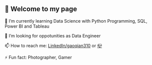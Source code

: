 ## 👋  Welcome to my page

<!--
**gaoqian310/gaoqian310** is a ✨ _special_ ✨ repository because its `README.md` (this file) appears on your GitHub profile.

Here are some ideas to get you started:-->

🌱 I’m currently learning Data Science with Python Programming, SQL, Power BI and Tableau

🤔 I’m looking for oppotunities as Data Engineer

📫 How to reach me: [LinkedIn/gaoqian310](https://www.linkedin.com/in/gaoqian310/)  or  [📪](mailto:gaoqian310@gmail.com)

⚡ Fun fact: Photographer, Gamer

